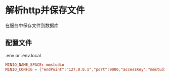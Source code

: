# 解析http并保存文件

在服务中保存文件到数据库

## 配置文件

.env or .env.local

```conf
MINIO_NAME_SPACE: mmstudio
MINIO_CONFIG = {"endPoint":"127.0.0.1","port":9000,"accessKey":"mmstudio","secretKey":"Mmstudio123","useSSL":false,"region":"cn-north-1","partSize":5242880}
```
